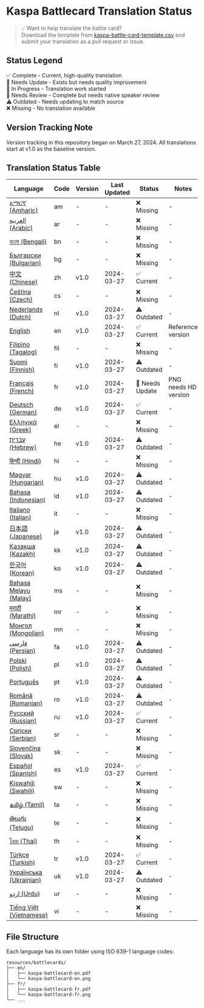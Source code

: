 # Kaspa Battlecard Translation Status

> 💡 Want to help translate the battle card?  
> Download the template from [kaspa-battle-card-template.csv](kaspa-battle-card-template.csv) and submit your translation as a pull request or issue.

## Status Legend
✅ Complete - Current, high-quality translation  
🔄 Needs Update - Exists but needs quality improvement  
🚧 In Progress - Translation work started  
👀 Needs Review - Complete but needs native speaker review  
⚠️ Outdated - Needs updating to match source  
❌ Missing - No translation available

## Version Tracking Note
Version tracking in this repository began on March 27, 2024. All translations start at v1.0 as the baseline version.

## Translation Status Table

| Language               | Code | Version | Last Updated  | Status     | Notes                    |
|-----------------------|------|---------|---------------|------------|--------------------------|
| [አማርኛ (Amharic)](resources/battlecards/am)      | am   | -       | -            | ❌ Missing  | -                       |
| [‎العربية‎ (Arabic)](resources/battlecards/ar)      | ar   | -       | -            | ❌ Missing  | -                       |
| [বাংলা (Bengali)](resources/battlecards/bn)       | bn   | -       | -            | ❌ Missing  | -                       |
| [Български (Bulgarian)](resources/battlecards/bg) | bg   | -       | -            | ❌ Missing  | -                       |
| [中文 (Chinese)](resources/battlecards/zh)         | zh   | v1.0    | 2024-03-27   | ✅ Current  | -                       |
| [Čeština (Czech)](resources/battlecards/cs)      | cs   | -       | -            | ❌ Missing  | -                       |
| [Nederlands (Dutch)](resources/battlecards/nl)    | nl   | v1.0    | 2024-03-27   | ⚠️ Outdated  | -                       |
| [English](resources/battlecards/en)               | en   | v1.0    | 2024-03-27   | ✅ Current  | Reference version        |
| [Filipino (Tagalog)](resources/battlecards/fil)  | fil  | -       | -            | ❌ Missing  | -                       |
| [Suomi (Finnish)](resources/battlecards/fi)       | fi   | v1.0    | 2024-03-27   | ⚠️ Outdated  | -                       |
| [Français (French)](resources/battlecards/fr)     | fr   | v1.0    | 2024-03-27   | 🔄 Needs Update  | PNG needs HD version                       |
| [Deutsch (German)](resources/battlecards/de)      | de   | v1.0    | 2024-03-27   | ✅ Current  | -                       |
| [Ελληνικά (Greek)](resources/battlecards/el)     | el   | -       | -            | ❌ Missing  | -                       |
| [‎עברית‎ (Hebrew)](resources/battlecards/he)        | he   | v1.0    | 2024-03-27   | ⚠️ Outdated  | -                       |
| [हिन्दी (Hindi)](resources/battlecards/hi)        | hi   | -       | -            | ❌ Missing  | -                       |
| [Magyar (Hungarian)](resources/battlecards/hu)    | hu   | v1.0    | 2024-03-27   | ⚠️ Outdated  | -                       |
| [Bahasa (Indonesian)](resources/battlecards/id)   | id   | v1.0    | 2024-03-27   | ⚠️ Outdated  | -                       |
| [Italiano (Italian)](resources/battlecards/it)   | it   | -       | -            | ❌ Missing  | -                       |
| [日本語 (Japanese)](resources/battlecards/ja)      | ja   | v1.0    | 2024-03-27   | ⚠️ Outdated  | -                       |
| [Қазақша (Kazakh)](resources/battlecards/kk)      | kk   | v1.0    | 2024-03-27   | ⚠️ Outdated  | -                       |
| [한국어 (Korean)](resources/battlecards/ko)        | ko   | v1.0    | 2024-03-27   | ⚠️ Outdated  | -                       |
| [Bahasa Melayu (Malay)](resources/battlecards/ms)| ms   | -       | -            | ❌ Missing  | -                       |
| [मराठी (Marathi)](resources/battlecards/mr)      | mr   | -       | -            | ❌ Missing  | -                       |
| [Монгол (Mongolian)](resources/battlecards/mn)   | mn   | -       | -            | ❌ Missing  | -                       |
| [‎فارسی‎ (Persian)](resources/battlecards/fa)       | fa   | v1.0    | 2024-03-27   | ⚠️ Outdated  | -                       |
| [Polski (Polish)](resources/battlecards/pl)       | pl   | v1.0    | 2024-03-27   | ⚠️ Outdated  | -                       |
| [Português](resources/battlecards/pt)            | pt   | v1.0    | 2024-03-27   | ⚠️ Outdated  | -                       |
| [Română (Romanian)](resources/battlecards/ro)     | ro   | v1.0    | 2024-03-27   | ⚠️ Outdated   | -                       |
| [Русский (Russian)](resources/battlecards/ru)     | ru   | v1.0    | 2024-03-27   | ✅ Current  | -                       |
| [Српски (Serbian)](resources/battlecards/sr)     | sr   | -       | -            | ❌ Missing  | -                       |
| [Slovenčina (Slovak)](resources/battlecards/sk)  | sk   | -       | -            | ❌ Missing  | -                       |
| [Español (Spanish)](resources/battlecards/es)     | es   | v1.0    | 2024-03-27   | ✅ Current  | -                       |
| [Kiswahili (Swahili)](resources/battlecards/sw)  | sw   | -       | -            | ❌ Missing  | -                       |
| [தமிழ் (Tamil)](resources/battlecards/ta)        | ta   | -       | -            | ❌ Missing  | -                       |
| [తెలుగు (Telugu)](resources/battlecards/te)      | te   | -       | -            | ❌ Missing  | -                       |
| [ไทย (Thai)](resources/battlecards/th)           | th   | -       | -            | ❌ Missing  | -                       |
| [Türkçe (Turkish)](resources/battlecards/tr)     | tr   | v1.0    | 2024-03-27   | ✅ Current  | -                       |
| [Українська (Ukrainian)](resources/battlecards/uk)| uk   | v1.0    | 2024-03-27   | ⚠️ Outdated  | -                       |
| [‎اردو‎ (Urdu)](resources/battlecards/ur)          | ur   | -       | -            | ❌ Missing  | -                       |
| [Tiếng Việt (Vietnamese)](resources/battlecards/vi)| vi   | -       | -            | ❌ Missing  | -                       |

## File Structure
Each language has its own folder using ISO 639-1 language codes:
```
resources/battlecards/
├── en/
│   ├── kaspa-battlecard-en.pdf
│   └── kaspa-battlecard-en.png
├── fr/
│   ├── kaspa-battlecard-fr.pdf
│   └── kaspa-battlecard-fr.png
└── ...
``` 